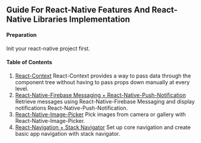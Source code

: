 ## Guide For React-Native Features And React-Native Libraries Implementation

#### Preparation

Init your react-native project first.

#### Table of Contents

1. [React-Context](./react-context/readme.md)
   React-Context provides a way to pass data through the component tree without having to pass props down manually at every level.
   <br/>
2. [React-Native-Firebase Messaging + React-Native-Push-Notification](./react-native-firebase-messaging-and-react-native-push-notification.md/readme.md)
   Retrieve messages using React-Native-Firebase Messaging and display notifications React-Native-Push-Notification.
   <br/>
3. [React-Native-Image-Picker](./react-native-image-picker/readme.md)
   Pick images from camera or gallery with React-Native-Image-Picker.
   <br/>
4. [React-Navigation + Stack Navigator](./react-navigation-and-stack-navigator/readme.md)
   Set up core navigation and create basic app navigation with stack navigator.
